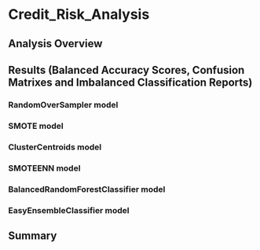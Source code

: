 # Credit_Risk_Analysis

## Analysis Overview


## Results (Balanced Accuracy Scores, Confusion Matrixes and Imbalanced Classification Reports)

### RandomOverSampler model



### SMOTE model



### ClusterCentroids model



### SMOTEENN model



### BalancedRandomForestClassifier model



### EasyEnsembleClassifier model


## Summary
